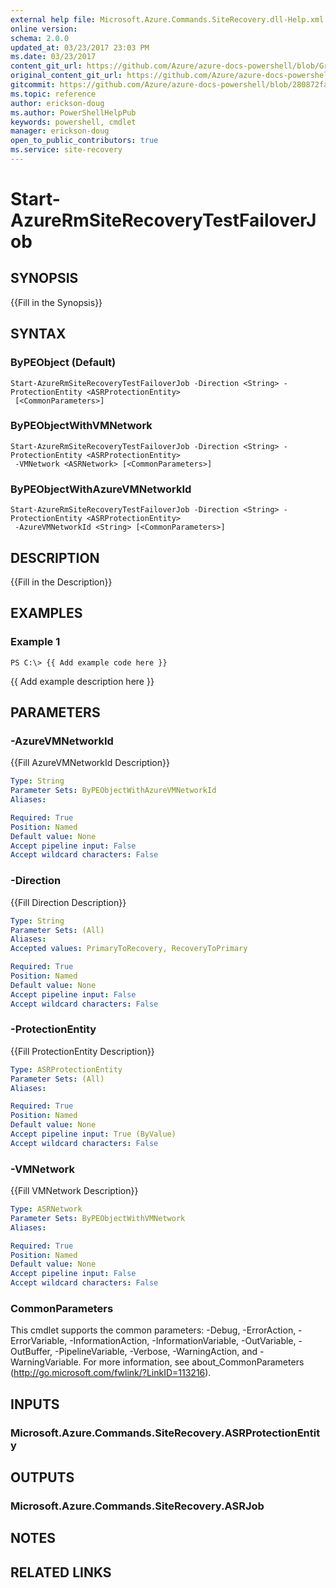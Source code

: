 ```yaml
---
external help file: Microsoft.Azure.Commands.SiteRecovery.dll-Help.xml
online version:
schema: 2.0.0
updated_at: 03/23/2017 23:03 PM
ms.date: 03/23/2017
content_git_url: https://github.com/Azure/azure-docs-powershell/blob/Graham71298/azureps-cmdlets-docs/ResourceManager/AzureRM.SiteRecovery/v1.1.3.3/Start-AzureRmSiteRecoveryTestFailoverJob.md
original_content_git_url: https://github.com/Azure/azure-docs-powershell/blob/Graham71298/azureps-cmdlets-docs/ResourceManager/AzureRM.SiteRecovery/v1.1.3.3/Start-AzureRmSiteRecoveryTestFailoverJob.md
gitcommit: https://github.com/Azure/azure-docs-powershell/blob/280872fa529e03be2466fa2252957a2060a9dfe4
ms.topic: reference
author: erickson-doug
ms.author: PowerShellHelpPub
keywords: powershell, cmdlet
manager: erickson-doug
open_to_public_contributors: true
ms.service: site-recovery
---
```


# Start-AzureRmSiteRecoveryTestFailoverJob

## SYNOPSIS
{{Fill in the Synopsis}}

## SYNTAX

### ByPEObject (Default)
```
Start-AzureRmSiteRecoveryTestFailoverJob -Direction <String> -ProtectionEntity <ASRProtectionEntity>
 [<CommonParameters>]
```

### ByPEObjectWithVMNetwork
```
Start-AzureRmSiteRecoveryTestFailoverJob -Direction <String> -ProtectionEntity <ASRProtectionEntity>
 -VMNetwork <ASRNetwork> [<CommonParameters>]
```

### ByPEObjectWithAzureVMNetworkId
```
Start-AzureRmSiteRecoveryTestFailoverJob -Direction <String> -ProtectionEntity <ASRProtectionEntity>
 -AzureVMNetworkId <String> [<CommonParameters>]
```

## DESCRIPTION
{{Fill in the Description}}

## EXAMPLES

### Example 1
```
PS C:\> {{ Add example code here }}
```

{{ Add example description here }}

## PARAMETERS

### -AzureVMNetworkId
{{Fill AzureVMNetworkId Description}}

```yaml
Type: String
Parameter Sets: ByPEObjectWithAzureVMNetworkId
Aliases: 

Required: True
Position: Named
Default value: None
Accept pipeline input: False
Accept wildcard characters: False
```

### -Direction
{{Fill Direction Description}}

```yaml
Type: String
Parameter Sets: (All)
Aliases: 
Accepted values: PrimaryToRecovery, RecoveryToPrimary

Required: True
Position: Named
Default value: None
Accept pipeline input: False
Accept wildcard characters: False
```

### -ProtectionEntity
{{Fill ProtectionEntity Description}}

```yaml
Type: ASRProtectionEntity
Parameter Sets: (All)
Aliases: 

Required: True
Position: Named
Default value: None
Accept pipeline input: True (ByValue)
Accept wildcard characters: False
```

### -VMNetwork
{{Fill VMNetwork Description}}

```yaml
Type: ASRNetwork
Parameter Sets: ByPEObjectWithVMNetwork
Aliases: 

Required: True
Position: Named
Default value: None
Accept pipeline input: False
Accept wildcard characters: False
```

### CommonParameters
This cmdlet supports the common parameters: -Debug, -ErrorAction, -ErrorVariable, -InformationAction, -InformationVariable, -OutVariable, -OutBuffer, -PipelineVariable, -Verbose, -WarningAction, and -WarningVariable. For more information, see about_CommonParameters (http://go.microsoft.com/fwlink/?LinkID=113216).

## INPUTS

### Microsoft.Azure.Commands.SiteRecovery.ASRProtectionEntity

## OUTPUTS

### Microsoft.Azure.Commands.SiteRecovery.ASRJob

## NOTES

## RELATED LINKS

